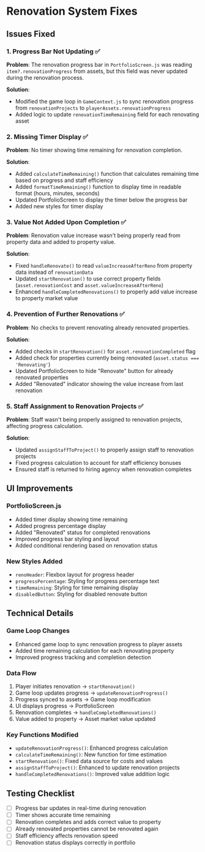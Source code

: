 # Renovation System Fixes

## Issues Fixed

### 1. Progress Bar Not Updating ✅
**Problem**: The renovation progress bar in `PortfolioScreen.js` was reading `item?.renovationProgress` from assets, but this field was never updated during the renovation process.

**Solution**: 
- Modified the game loop in `GameContext.js` to sync renovation progress from `renovationProjects` to `playerAssets.renovationProgress`
- Added logic to update `renovationTimeRemaining` field for each renovating asset

### 2. Missing Timer Display ✅
**Problem**: No timer showing time remaining for renovation completion.

**Solution**:
- Added `calculateTimeRemaining()` function that calculates remaining time based on progress and staff efficiency
- Added `formatTimeRemaining()` function to display time in readable format (hours, minutes, seconds)
- Updated PortfolioScreen to display the timer below the progress bar
- Added new styles for timer display

### 3. Value Not Added Upon Completion ✅
**Problem**: Renovation value increase wasn't being properly read from property data and added to property value.

**Solution**:
- Fixed `handleRenovate()` to read `valueIncreaseAfterReno` from property data instead of `renovationData`
- Updated `startRenovation()` to use correct property fields (`asset.renovationCost` and `asset.valueIncreaseAfterReno`)
- Enhanced `handleCompletedRenovations()` to properly add value increase to property market value

### 4. Prevention of Further Renovations ✅
**Problem**: No checks to prevent renovating already renovated properties.

**Solution**:
- Added checks in `startRenovation()` for `asset.renovationCompleted` flag
- Added check for properties currently being renovated (`asset.status === 'Renovating'`)
- Updated PortfolioScreen to hide "Renovate" button for already renovated properties
- Added "Renovated" indicator showing the value increase from last renovation

### 5. Staff Assignment to Renovation Projects ✅
**Problem**: Staff wasn't being properly assigned to renovation projects, affecting progress calculation.

**Solution**:
- Updated `assignStaffToProject()` to properly assign staff to renovation projects
- Fixed progress calculation to account for staff efficiency bonuses
- Ensured staff is returned to hiring agency when renovation completes

## UI Improvements

### PortfolioScreen.js
- Added timer display showing time remaining
- Added progress percentage display
- Added "Renovated" status for completed renovations
- Improved progress bar styling and layout
- Added conditional rendering based on renovation status

### New Styles Added
- `renoHeader`: Flexbox layout for progress header
- `progressPercentage`: Styling for progress percentage text
- `timeRemaining`: Styling for time remaining display
- `disabledButton`: Styling for disabled renovate button

## Technical Details

### Game Loop Changes
- Enhanced game loop to sync renovation progress to player assets
- Added time remaining calculation for each renovating property
- Improved progress tracking and completion detection

### Data Flow
1. Player initiates renovation → `startRenovation()`
2. Game loop updates progress → `updateRenovationProgress()`
3. Progress synced to assets → Game loop modification
4. UI displays progress → PortfolioScreen
5. Renovation completes → `handleCompletedRenovations()`
6. Value added to property → Asset market value updated

### Key Functions Modified
- `updateRenovationProgress()`: Enhanced progress calculation
- `calculateTimeRemaining()`: New function for time estimation
- `startRenovation()`: Fixed data source for costs and values
- `assignStaffToProject()`: Enhanced to update renovation projects
- `handleCompletedRenovations()`: Improved value addition logic

## Testing Checklist
- [ ] Progress bar updates in real-time during renovation
- [ ] Timer shows accurate time remaining
- [ ] Renovation completes and adds correct value to property
- [ ] Already renovated properties cannot be renovated again
- [ ] Staff efficiency affects renovation speed
- [ ] Renovation status displays correctly in portfolio
